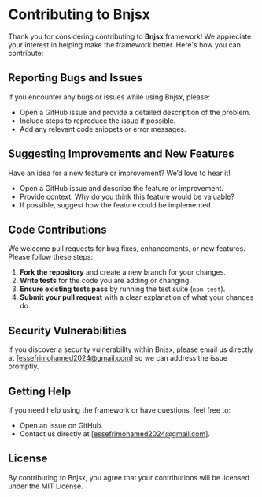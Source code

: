 # Contributing to Bnjsx

Thank you for considering contributing to **Bnjsx** framework! We appreciate your interest in helping make the framework better. Here's how you can contribute:

## Reporting Bugs and Issues

If you encounter any bugs or issues while using Bnjsx, please:

- Open a GitHub issue and provide a detailed description of the problem.
- Include steps to reproduce the issue if possible.
- Add any relevant code snippets or error messages.

## Suggesting Improvements and New Features

Have an idea for a new feature or improvement? We’d love to hear it!

- Open a GitHub issue and describe the feature or improvement.
- Provide context: Why do you think this feature would be valuable?
- If possible, suggest how the feature could be implemented.

## Code Contributions

We welcome pull requests for bug fixes, enhancements, or new features. Please follow these steps:

1. **Fork the repository** and create a new branch for your changes.
2. **Write tests** for the code you are adding or changing.
3. **Ensure existing tests pass** by running the test suite (`npm test`).
4. **Submit your pull request** with a clear explanation of what your changes do.

## Security Vulnerabilities

If you discover a security vulnerability within Bnjsx, please email us directly at [essefrimohamed2024@gmail.com] so we can address the issue promptly.

## Getting Help

If you need help using the framework or have questions, feel free to:

- Open an issue on GitHub.
- Contact us directly at [essefrimohamed2024@gmail.com].

## License

By contributing to Bnjsx, you agree that your contributions will be licensed under the MIT License.
